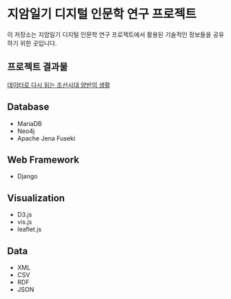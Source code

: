 # 지암일기 디지털 인문학 연구 프로젝트 

이 저장소는 지암일기 디지털 인문학 연구 프로젝트에서 활용된 기술적인 정보들을 공유하기 위한 곳입니다.

## 프로젝트 결과물
[데이터로 다시 읽는 조선시대 양반의 생활](http://jiamdiary.info)

## Database
* MariaDB
* Neo4j
* Apache Jena Fuseki

## Web Framework
* Django

## Visualization
* D3.js
* vis.js
* leaflet.js

## Data
* XML
* CSV
* RDF
* JSON
